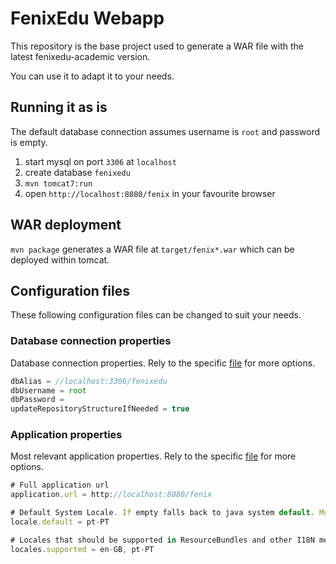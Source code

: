 # FenixEdu Webapp

This repository is the base project used to generate a WAR file with the latest fenixedu-academic version.

You can use it to adapt it to your needs.

## Running it as is

The default database connection assumes username is `root` and password is empty.

1. start mysql on port `3306` at `localhost`
2. create database `fenixedu`
3. `mvn tomcat7:run`
4. open `http://localhost:8080/fenix` in your favourite browser


## WAR deployment

`mvn package` generates a WAR file at `target/fenix*.war` which can be deployed within tomcat.

## Configuration files

These following configuration files can be changed to suit your needs.

### Database connection properties

Database connection properties. Rely to the specific [file](src/main/resources/fenix-framework.properties) for more options.

```javascript
dbAlias = //localhost:3306/fenixedu
dbUsername = root
dbPassword = 
updateRepositoryStructureIfNeeded = true
```

### Application properties

Most relevant application properties. Rely to the specific [file](src/main/resources/configuration.properties) for more options. 

```javascript
# Full application url
application.url = http://localhost:8080/fenix

# Default System Locale. If empty falls back to java system default. Must be included in locales.supported
locale.default = pt-PT

# Locales that should be supported in ResourceBundles and other I18N mechanisms. If not specified falls back to a list with only the java system default.
locales.supported = en-GB, pt-PT
```
